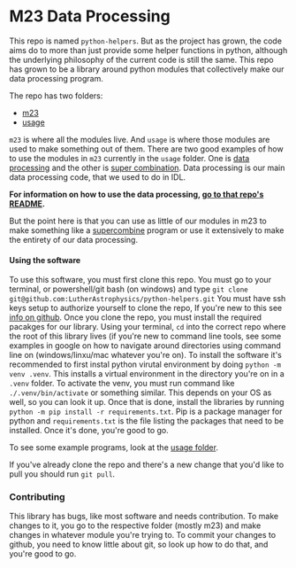 # M23 Data Processing

This repo is named `python-helpers`. But as the project has grown, the
code aims do to more than just provide some helper functions in
python, although the underlying philosophy of the current code is
still the same. This repo has grown to be a library around python
modules that collectively make our data processing program.

The repo has two folders: 
* [m23](./m23)
* [usage](./usage)

`m23` is where all the modules live. And `usage` is where those
modules are used to make something out of them. There are two good
examples of how to use the modules in `m23` currently in the `usage`
folder. One is [data processing](./usage/processing) and the other is
[super combination](./usage/supercombine). Data processing is our main data
processing code, that we used to do in IDL. 

**For information on how to
use the data processing, [go to that repo's
README](./usage/processing/README.md).**

But the point here is that you
can use as little of our modules in m23 to make something like a
[supercombine](./usage/supercombine) program or use it extensively to
make the entirety of our data processing. 

#### Using the software
To use this software, you must first clone this repo. You must go to
your terminal, or powershell/git bash (on windows) and type
```git clone git@github.com:LutherAstrophysics/python-helpers.git```
You must have ssh keys setup to authorize yourself to clone the repo, 
If you're new to this see [info on
github](https://docs.github.com/en/authentication/connecting-to-github-with-ssh/adding-a-new-ssh-key-to-your-github-account).
Once you clone the repo, you must install the required pacakges for
our library. Using your terminal, `cd` into the correct repo where the
root of this library lives (if you're new to command line tools, see
some examples in google on how to navigate around directories using
command line on (windows/linxu/mac whatever you're on). To install the
software it's recommended to first instal python virutal environment
by doing `python -m venv .venv`. This installs a virtual environment
in the directory you're on in a `.venv` folder. To activate the venv,
you must run command like `./.venv/bin/activate` or something similar.
This depends on your OS as well, so you can look it up. Once that is done, 
install the libraries by running `python -m pip install -r
requirements.txt`. Pip is a package manager for python and
`requirements.txt` is the file listing the packages that need to be
installed.
Once it's done, you're good to go. 

To see some example programs, look at the [usage folder](./usage).

If you've already clone the repo and there's a new change that you'd
like to pull you should run `git pull`. 

### Contributing
This library has bugs, like most software and needs contribution. To
make changes to it, you go to the respective folder (mostly m23) and
make changes in whatever module you're trying to. To commit your
changes to github, you need to know little about git, so look up how
to do that, and you're good to go.

